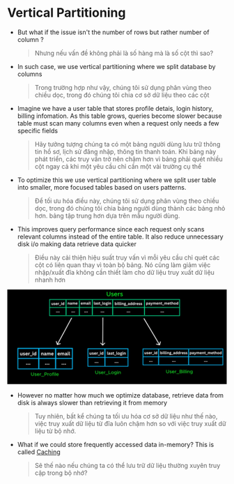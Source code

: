 # Vertical Partitioning

- But what if the issue isn't the number of rows but rather number of column ?

  > Nhưng nếu vấn đề không phải là số hàng mà là số cột thì sao?

- In such case, we use vertical partitioning where we split database by columns

  > Trong trường hợp như vậy, chúng tôi sử dụng phân vùng theo chiều dọc, trong đó chúng tôi chia cơ sở dữ liệu theo các cột

- Imagine we have a user table that stores profile detais, login history, billing infomation. As this table grows, queries become slower because table must scan many columns even when a request only needs a few specific fields

  > Hãy tưởng tượng chúng ta có một bảng người dùng lưu trữ thông tin hồ sơ, lịch sử đăng nhập, thông tin thanh toán. Khi bảng này phát triển, các truy vấn trở nên chậm hơn vì bảng phải quét nhiều cột ngay cả khi một yêu cầu chỉ cần một vài trường cụ thể

- To optimize this we use vertical partitioning where we split user table into smaller, more focused tables based on users patterns.

  > Để tối ưu hóa điều này, chúng tôi sử dụng phân vùng theo chiều dọc, trong đó chúng tôi chia bảng người dùng thành các bảng nhỏ hơn. bảng tập trung hơn dựa trên mẫu người dùng.

- This improves query performance since each request only scans relevant columns instead of the entire table. It also reduce unnecessary disk i/o making data retrieve data quicker

  > Điều này cải thiện hiệu suất truy vấn vì mỗi yêu cầu chỉ quét các cột có liên quan thay vì toàn bộ bảng. Nó cũng làm giảm việc nhập/xuất đĩa không cần thiết làm cho dữ liệu truy xuất dữ liệu nhanh hơn

![Images Demo](./images/vertical-partitioning/1.webp)

- However no matter how much we optimize database, retrieve data from disk is always slower than retrieving it from memory

  > Tuy nhiên, bất kể chúng ta tối ưu hóa cơ sở dữ liệu như thế nào, việc truy xuất dữ liệu từ đĩa luôn chậm hơn so với việc truy xuất dữ liệu từ bộ nhớ.

- What if we could store frequently accessed data in-memory? This is called [Caching](./19_caching.md)
  > Sẽ thế nào nếu chúng ta có thể lưu trữ dữ liệu thường xuyên truy cập trong bộ nhớ?
